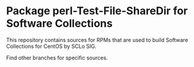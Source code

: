 # Package perl-Test-File-ShareDir for Software Collections

This repository contains sources for RPMs that are used
to build Software Collections for CentOS by SCLo SIG.

Find other branches for specific sources.

